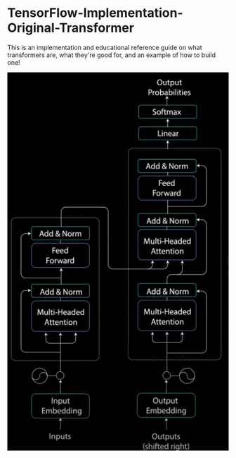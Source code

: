 # TensorFlow-Implementation-Original-Transformer
This is an implementation and educational reference guide on what transformers are, what they're good for, and an example of how to build one!

<p align="left">
<img src="data/PIC 1.png"/>
</p>
